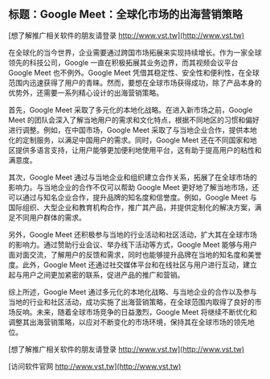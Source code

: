 ## **标题：Google Meet：全球化市场的出海营销策略**

[想了解推广相关软件的朋友请登录 http://www.vst.tw](http://www.vst.tw)

在全球化的当今世界，企业需要通过跨国市场拓展来实现持续增长。作为一家全球领先的科技公司，Google 一直在积极拓展其业务边界，而其视频会议平台 Google Meet 也不例外。Google Meet 凭借其稳定性、安全性和便利性，在全球范围内迅速获得了用户的青睐。然而，要想在全球市场获得成功，除了产品本身的优势外，还需要一系列精心设计的出海营销策略。

首先，Google Meet 采取了多元化的本地化战略。在进入新市场之前，Google Meet 的团队会深入了解当地用户的需求和文化特点，根据不同地区的习惯和偏好进行调整。例如，在中国市场，Google Meet 采取了与当地企业合作，提供本地化的定制服务，以满足中国用户的需求。同时，Google Meet 还在不同国家和地区提供多语言支持，让用户能够更加便利地使用平台，这有助于提高用户的粘性和满意度。

其次，Google Meet 通过与当地企业和组织建立合作关系，拓展了在全球市场的影响力。与当地企业的合作不仅可以帮助 Google Meet 更好地了解当地市场，还可以通过与知名企业合作，提升品牌的知名度和信誉度。例如，Google Meet 与国际组织、大型企业和教育机构合作，推广其产品，并提供定制化的解决方案，满足不同用户群体的需求。

另外，Google Meet 还积极参与当地的行业活动和社区活动，扩大其在全球市场的影响力。通过赞助行业会议、举办线下活动等方式，Google Meet 能够与用户面对面交流，了解用户的反馈和需求，同时也能够提升品牌在当地的知名度和美誉度。此外，Google Meet 还通过社交媒体平台和在线社区与用户进行互动，建立起与用户之间更加紧密的联系，促进产品的推广和营销。

综上所述，Google Meet 通过多元化的本地化战略、与当地企业的合作以及参与当地的行业和社区活动，成功实施了出海营销策略，在全球范围内取得了良好的市场反响。未来，随着全球市场竞争的日益激烈，Google Meet 将继续不断优化和调整其出海营销策略，以应对不断变化的市场环境，保持其在全球市场的领先地位。

[想了解推广相关软件的朋友请登录 http://www.vst.tw](http://www.vst.tw)


[访问软件官网 http://www.vst.tw](http://www.vst.tw)
